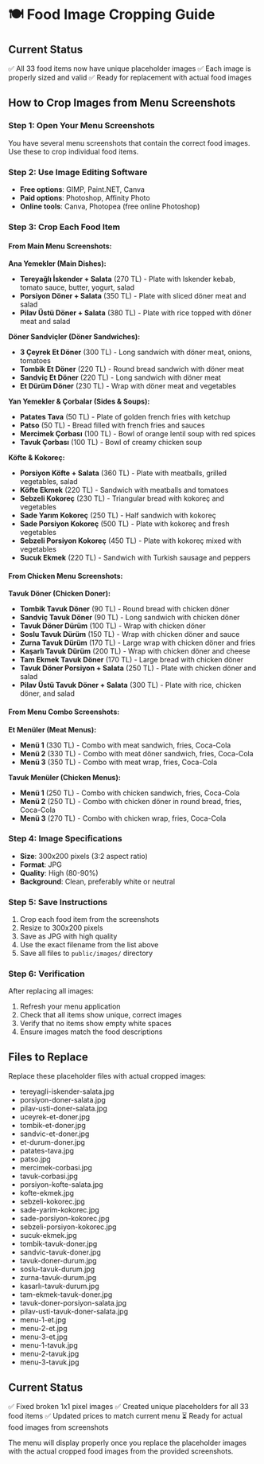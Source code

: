 # 🍽️ Food Image Cropping Guide

## Current Status
✅ All 33 food items now have unique placeholder images
✅ Each image is properly sized and valid
✅ Ready for replacement with actual food images

## How to Crop Images from Menu Screenshots

### Step 1: Open Your Menu Screenshots
You have several menu screenshots that contain the correct food images. Use these to crop individual food items.

### Step 2: Use Image Editing Software
- **Free options**: GIMP, Paint.NET, Canva
- **Paid options**: Photoshop, Affinity Photo
- **Online tools**: Canva, Photopea (free online Photoshop)

### Step 3: Crop Each Food Item

#### From Main Menu Screenshots:

**Ana Yemekler (Main Dishes):**
- **Tereyağlı İskender + Salata** (270 TL) - Plate with Iskender kebab, tomato sauce, butter, yogurt, salad
- **Porsiyon Döner + Salata** (350 TL) - Plate with sliced döner meat and salad  
- **Pilav Üstü Döner + Salata** (380 TL) - Plate with rice topped with döner meat and salad

**Döner Sandviçler (Döner Sandwiches):**
- **3 Çeyrek Et Döner** (300 TL) - Long sandwich with döner meat, onions, tomatoes
- **Tombik Et Döner** (220 TL) - Round bread sandwich with döner meat
- **Sandviç Et Döner** (220 TL) - Long sandwich with döner meat
- **Et Dürüm Döner** (230 TL) - Wrap with döner meat and vegetables

**Yan Yemekler & Çorbalar (Sides & Soups):**
- **Patates Tava** (50 TL) - Plate of golden french fries with ketchup
- **Patso** (50 TL) - Bread filled with french fries and sauces
- **Mercimek Çorbası** (100 TL) - Bowl of orange lentil soup with red spices
- **Tavuk Çorbası** (100 TL) - Bowl of creamy chicken soup

**Köfte & Kokoreç:**
- **Porsiyon Köfte + Salata** (360 TL) - Plate with meatballs, grilled vegetables, salad
- **Köfte Ekmek** (220 TL) - Sandwich with meatballs and tomatoes
- **Sebzeli Kokoreç** (230 TL) - Triangular bread with kokoreç and vegetables
- **Sade Yarım Kokoreç** (250 TL) - Half sandwich with kokoreç
- **Sade Porsiyon Kokoreç** (500 TL) - Plate with kokoreç and fresh vegetables
- **Sebzeli Porsiyon Kokoreç** (450 TL) - Plate with kokoreç mixed with vegetables
- **Sucuk Ekmek** (220 TL) - Sandwich with Turkish sausage and peppers

#### From Chicken Menu Screenshots:

**Tavuk Döner (Chicken Doner):**
- **Tombik Tavuk Döner** (90 TL) - Round bread with chicken döner
- **Sandviç Tavuk Döner** (90 TL) - Long sandwich with chicken döner
- **Tavuk Döner Dürüm** (100 TL) - Wrap with chicken döner
- **Soslu Tavuk Dürüm** (150 TL) - Wrap with chicken döner and sauce
- **Zurna Tavuk Dürüm** (170 TL) - Large wrap with chicken döner and fries
- **Kaşarlı Tavuk Dürüm** (200 TL) - Wrap with chicken döner and cheese
- **Tam Ekmek Tavuk Döner** (170 TL) - Large bread with chicken döner
- **Tavuk Döner Porsiyon + Salata** (250 TL) - Plate with chicken döner and salad
- **Pilav Üstü Tavuk Döner + Salata** (300 TL) - Plate with rice, chicken döner, and salad

#### From Menu Combo Screenshots:

**Et Menüler (Meat Menus):**
- **Menü 1** (330 TL) - Combo with meat sandwich, fries, Coca-Cola
- **Menü 2** (330 TL) - Combo with meat döner sandwich, fries, Coca-Cola
- **Menü 3** (350 TL) - Combo with meat wrap, fries, Coca-Cola

**Tavuk Menüler (Chicken Menus):**
- **Menü 1** (250 TL) - Combo with chicken sandwich, fries, Coca-Cola
- **Menü 2** (250 TL) - Combo with chicken döner in round bread, fries, Coca-Cola
- **Menü 3** (270 TL) - Combo with chicken wrap, fries, Coca-Cola

### Step 4: Image Specifications
- **Size**: 300x200 pixels (3:2 aspect ratio)
- **Format**: JPG
- **Quality**: High (80-90%)
- **Background**: Clean, preferably white or neutral

### Step 5: Save Instructions
1. Crop each food item from the screenshots
2. Resize to 300x200 pixels
3. Save as JPG with high quality
4. Use the exact filename from the list above
5. Save all files to `public/images/` directory

### Step 6: Verification
After replacing all images:
1. Refresh your menu application
2. Check that all items show unique, correct images
3. Verify that no items show empty white spaces
4. Ensure images match the food descriptions

## Files to Replace
Replace these placeholder files with actual cropped images:
- tereyagli-iskender-salata.jpg
- porsiyon-doner-salata.jpg
- pilav-usti-doner-salata.jpg
- uceyrek-et-doner.jpg
- tombik-et-doner.jpg
- sandvic-et-doner.jpg
- et-durum-doner.jpg
- patates-tava.jpg
- patso.jpg
- mercimek-corbasi.jpg
- tavuk-corbasi.jpg
- porsiyon-kofte-salata.jpg
- kofte-ekmek.jpg
- sebzeli-kokorec.jpg
- sade-yarim-kokorec.jpg
- sade-porsiyon-kokorec.jpg
- sebzeli-porsiyon-kokorec.jpg
- sucuk-ekmek.jpg
- tombik-tavuk-doner.jpg
- sandvic-tavuk-doner.jpg
- tavuk-doner-durum.jpg
- soslu-tavuk-durum.jpg
- zurna-tavuk-durum.jpg
- kasarlı-tavuk-durum.jpg
- tam-ekmek-tavuk-doner.jpg
- tavuk-doner-porsiyon-salata.jpg
- pilav-usti-tavuk-doner-salata.jpg
- menu-1-et.jpg
- menu-2-et.jpg
- menu-3-et.jpg
- menu-1-tavuk.jpg
- menu-2-tavuk.jpg
- menu-3-tavuk.jpg

## Current Status
✅ Fixed broken 1x1 pixel images
✅ Created unique placeholders for all 33 food items
✅ Updated prices to match current menu
⏳ Ready for actual food images from screenshots

The menu will display properly once you replace the placeholder images with the actual cropped food images from the provided screenshots.
